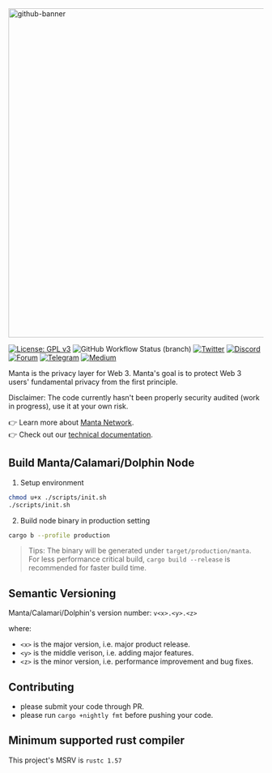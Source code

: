 <a href="https://manta.network">
<img width="650" alt="github-banner" src="https://user-images.githubusercontent.com/98164067/154848582-58988e81-6a89-4c5f-bdae-ec83478e245c.png">
</a>

[![License: GPL v3](https://img.shields.io/badge/License-GPLv3-blue.svg?style=flat-square)](https://www.gnu.org/licenses/gpl-3.0)
![GitHub Workflow Status (branch)](https://img.shields.io/github/workflow/status/Manta-Network/Manta/Check%20Build/manta?style=flat-square)
[![Twitter](https://img.shields.io/badge/-Twitter-5c5c5c?style=flat-square&logo=Twitter)](https://twitter.com/mantanetwork)
[![Discord](https://img.shields.io/badge/Discord-gray?style=flat-square&logo=discord)](https://discord.gg/n4QFj4n5vg)
[![Forum](https://img.shields.io/discourse/status?server=https%3A%2F%2Fforum.manta.network&style=flat-square)](https://forum.manta.network)
[![Telegram](https://img.shields.io/badge/Telegram-gray?style=flat-square&logo=telegram)](https://t.me/mantanetworkofficial)
[![Medium](https://img.shields.io/badge/Medium-gray?style=flat-square&logo=medium)](https://mantanetwork.medium.com/)

Manta is the privacy layer for Web 3. Manta's goal is to protect Web 3 users' fundamental privacy from the first principle.  

Disclaimer: The code currently hasn't been properly security audited (work in progress), use it at your own risk. 

:point_right: Learn more about [Manta Network](https://manta.network). <br>
:point_right: Check out our [technical documentation](https://docs.manta.network). <br>

## Build Manta/Calamari/Dolphin Node
1. Setup environment
  ```bash
  chmod u+x ./scripts/init.sh
  ./scripts/init.sh
  ```
2. Build node binary in production setting
  ```bash
  cargo b --profile production
  ```
> Tips: The binary will be generated under `target/production/manta`. For less performance critical build, `cargo build --release` is recommended for faster build time.

## Semantic Versioning
Manta/Calamari/Dolphin's version number:
`v<x>.<y>.<z>`

where:

* `<x>` is the major version, i.e. major product release.
* `<y>` is the middle verison, i.e. adding major features.
* `<z>` is the minor version, i.e. performance improvement and bug fixes.

## Contributing
* please submit your code through PR.
* please run `cargo +nightly fmt` before pushing your code.

## Minimum supported rust compiler

This project's MSRV is `rustc 1.57`

